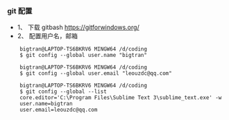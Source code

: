 ### git 配置

* 1、 下载 gitbash https://gitforwindows.org/
* 2、 配置用户名，邮箱

```
	bigtran@LAPTOP-TS6BKRV6 MINGW64 /d/coding
	$ git config --global user.name "bigtran"

	bigtran@LAPTOP-TS6BKRV6 MINGW64 /d/coding
	$ git config --global user.email "leouzdc@qq.com"

	bigtran@LAPTOP-TS6BKRV6 MINGW64 /d/coding
	$ git config --global --list
	core.editor='C:\Program Files\Sublime Text 3\sublime_text.exe' -w
	user.name=bigtran
	user.email=leouzdc@qq.com
```
